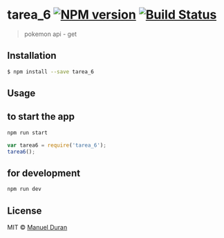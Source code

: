 # tarea_6 [![NPM version](https://badge.fury.io/js/tarea_6.svg)](https://npmjs.org/package/tarea_6) [![Build Status](https://travis-ci.org/durbonca/tarea_6.svg?branch=master)](https://travis-ci.org/durbonca/tarea_6)

> pokemon api - get

## Installation

```sh
$ npm install --save tarea_6
```

## Usage

## to start the app
```js
npm run start
```

```js
var tarea6 = require('tarea_6');
tarea6();
```

## for development 
```js
npm run dev
```

## License

MIT © [Manuel Duran](durbonca.com)

